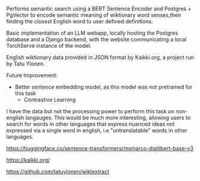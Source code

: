 Performs semantic search using a BERT Sentence Encoder and Postgres + PgVector to encode semantic meaning of wiktionary word senses,then finding the closest English word to user defined definitions.

Basic implementation of an LLM webapp, locally hosting the Postgres database and a Django backend, with the website communicating a local TorchServe instance of the model. 

English wiktionary data provided in JSON format by Kaikki.org, a project run by Tatu Ylonen.


Future Improvement: 
- Better sentence embedding model, as this model was not pretrained for this task
  - Contrastive Learning
 

I have the data but not the processing power to perform this task on non-english langauges. This would be much more interesting, allowing users to search for words in other languages that express nuanced ideas not expressed via a single word in english, i.e "untranslatable" words in other languages. 


https://huggingface.co/sentence-transformers/msmarco-distilbert-base-v3 

https://kaikki.org/ 

https://github.com/tatuylonen/wiktextract 
